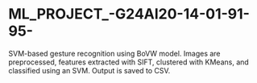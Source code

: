 # ML_PROJECT_-G24AI20-14-01-91-95-
SVM-based gesture recognition using BoVW model. Images are preprocessed, features extracted with SIFT, clustered with KMeans, and classified using an SVM. Output is saved to CSV.

